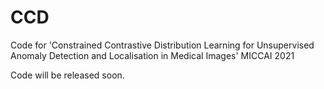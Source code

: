 # CCD
Code for 'Constrained Contrastive Distribution Learning for Unsupervised Anomaly Detection and Localisation in Medical Images' MICCAI 2021 


Code will be released soon. 
